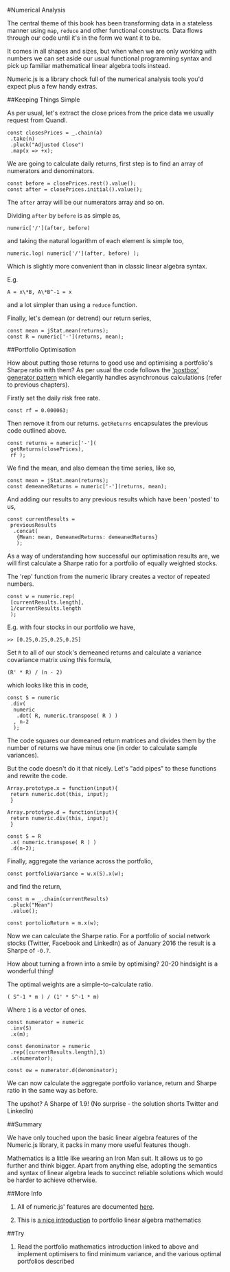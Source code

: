 #Numerical Analysis

The central theme of this book has been transforming data in a stateless manner using `map`, `reduce` and other functional constructs. Data flows through our code until it's in the form we want it to be.

It comes in all shapes and sizes, but when when we are only working with numbers we can set aside our usual functional programming syntax and pick up familiar mathematical linear algebra tools instead.

Numeric.js is a library chock full of the numerical analysis tools you'd expect plus a few handy extras.

##Keeping Things Simple

As per usual, let's extract the close prices from the price data we usually request from Quandl.

~~~~~~~~
const closesPrices = _.chain(a)
 .take(n)
 .pluck("Adjusted Close")
 .map(x => +x);
~~~~~~~~

We are going to calculate daily returns, first step is to find an array of numerators and denominators.

~~~~~~~~
const before = closePrices.rest().value();
const after = closePrices.initial().value();
~~~~~~~~

The `after` array will be our numerators array and so on.

Dividing `after` by `before` is as simple as,

~~~~~~~~
numeric['/'](after, before)
~~~~~~~~

and taking the natural logarithm of each element is simple too,

~~~~~~~~
numeric.log( numeric['/'](after, before) );
~~~~~~~~

Which is slightly more convenient than in classic linear algebra syntax.

E.g.

~~~~~~~~
A = x\*B, A\*B^-1 = x
~~~~~~~~

and a lot simpler than using a `reduce` function.

Finally, let's demean (or detrend) our return series,

~~~~~~~~
const mean = jStat.mean(returns);
const R = numeric['-'](returns, mean);
~~~~~~~~

##Portfolio Optimisation

How about putting those returns to good use and optimising a portfolio's Sharpe ratio with them? As per usual the code follows the ['postbox' generator pattern](http://blog.johnorford.com/2015/11/08/the-waiting-game/) which elegantly handles asynchronous calculations (refer to previous chapters).

Firstly set the daily risk free rate.

~~~~~~~~
const rf = 0.000063;
~~~~~~~~

Then remove it from our returns. `getReturns` encapsulates the previous code outlined above.

~~~~~~~~
const returns = numeric['-'](
 getReturns(closePrices),
 rf );
~~~~~~~~

We find the mean, and also demean the time series, like so,

~~~~~~~~
const mean = jStat.mean(returns);
const demeanedReturns = numeric['-'](returns, mean);
~~~~~~~~

And adding our results to any previous results which have been 'posted' to us,

~~~~~~~~
const currentResults = 
 previousResults
  .concat(
   {Mean: mean, DemeanedReturns: demeanedReturns}
   );
~~~~~~~~

As a way of understanding how successful our optimisation results are, we will first calculate a Sharpe ratio for a portfolio of equally weighted stocks.

The 'rep' function from the numeric library creates a vector of repeated numbers.

~~~~~~~~
const w = numeric.rep(
 [currentResults.length],
 1/currentResults.length
 );
~~~~~~~~

E.g. with four stocks in our portfolio we have,

~~~~~~~~
>> [0.25,0.25,0.25,0.25]
~~~~~~~~

Set `R` to all of our stock's demeaned returns and calculate a variance covariance matrix using this formula,

~~~~~~~~
(R' * R) / (n - 2)
~~~~~~~~

which looks like this in code,

~~~~~~~~
const S = numeric
 .div(
  numeric
   .dot( R, numeric.transpose( R ) )
  , n-2
  );
~~~~~~~~

The code squares our demeaned return matrices and divides them by the number of returns we have minus one (in order to calculate sample variances).

But the code doesn't do it that nicely. Let's "add pipes" to these functions and rewrite the code.

~~~~~~~~
Array.prototype.x = function(input){
 return numeric.dot(this, input);
 }
~~~~~~~~

~~~~~~~~
Array.prototype.d = function(input){
 return numeric.div(this, input);
 }
~~~~~~~~

~~~~~~~~
const S = R
 .x( numeric.transpose( R ) )
 .d(n-2);
~~~~~~~~

Finally, aggregate the variance across the portfolio,

~~~~~~~~
const portfolioVariance = w.x(S).x(w);
~~~~~~~~

and find the return,

~~~~~~~~
const m = _.chain(currentResults)
 .pluck("Mean")
 .value();
~~~~~~~~
~~~~~~~~
const portolioReturn = m.x(w);
~~~~~~~~

Now we can calculate the Sharpe ratio. For a portfolio of social network stocks (Twitter, Facebook and LinkedIn) as of January 2016 the result is a Sharpe of `-0.7`.

How about turning a frown into a smile by optimising? 20-20 hindsight is a wonderful thing!

The optimal weights are a simple-to-calculate ratio.

~~~~~~~~
( S^-1 * m ) / (1' * S^-1 * m)
~~~~~~~~

Where `1` is a vector of ones.

~~~~~~~~
const numerator = numeric
 .inv(S)
 .x(m);
~~~~~~~~
~~~~~~~~
const denominator = numeric
 .rep([currentResults.length],1)
 .x(numerator);
~~~~~~~~
~~~~~~~~
const ow = numerator.d(denominator);
~~~~~~~~

We can now calculate the aggregate portfolio variance, return and Sharpe ratio in the same way as before.

The upshot? A Sharpe of 1.9! (No surprise - the solution shorts Twitter and LinkedIn)

##Summary

We have only touched upon the basic linear algebra features of the Numeric.js library, it packs in many more useful features though.

Mathematics is a little like wearing an Iron Man suit. It allows us to go further and think bigger. Apart from anything else, adopting the semantics and syntax of linear algebra leads to succinct reliable solutions which would be harder to achieve otherwise.

##More Info

1) All of numeric.js' features are documented [here](http://www.numericjs.com/documentation.html).

2) This is [a nice introduction](http://faculty.washington.edu/ezivot/econ424/portfolioTheoryMatrix.pdf) to portfolio linear algebra mathematics

##Try

1) Read the portfolio mathematics introduction linked to above and implement optimisers to find minimum variance, and the various optimal portfolios described
